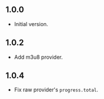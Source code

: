 ## 1.0.0

-   Initial version.

## 1.0.2

-   Add m3u8 provider.

## 1.0.4

-   Fix raw provider's `progress.total`.

